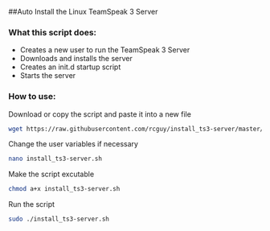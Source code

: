 ##Auto Install the Linux TeamSpeak 3 Server
### What this script does:
- Creates a new user to run the TeamSpeak 3 Server
- Downloads and installs the server
- Creates an init.d startup script
- Starts the server

### How to use:
Download or copy the script and paste it into a new file
```bash
wget https://raw.githubusercontent.com/rcguy/install_ts3-server/master/install_ts3-server.sh
```
Change the user variables if necessary
```bash
nano install_ts3-server.sh
```
Make the script excutable
```bash
chmod a+x install_ts3-server.sh
```
Run the script
```bash
sudo ./install_ts3-server.sh
```
